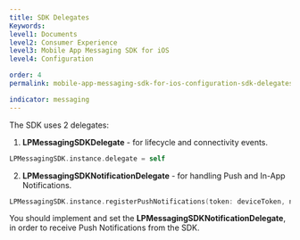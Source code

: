 ```yaml
---
title: SDK Delegates
Keywords:
level1: Documents
level2: Consumer Experience
level3: Mobile App Messaging SDK for iOS
level4: Configuration

order: 4
permalink: mobile-app-messaging-sdk-for-ios-configuration-sdk-delegates.html

indicator: messaging
---
```

The SDK uses 2 delegates:

1. **LPMessagingSDKDelegate** - for lifecycle and connectivity events.

```swift
LPMessagingSDK.instance.delegate = self
```

2. **LPMessagingSDKNotificationDelegate** - for handling Push and In-App Notifications.

```swift
LPMessagingSDK.instance.registerPushNotifications(token: deviceToken, notificationDelegate: self)
```

You should implement and set the **LPMessagingSDKNotificationDelegate**, in order to receive Push Notifications from the SDK.
